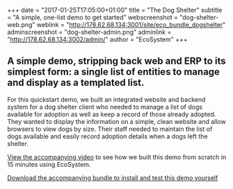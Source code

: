 +++
date = "2017-01-25T17:05:00+01:00"
title = "The Dog Shelter"
subtitle = "A simple, one-list demo to get started"
webscreenshot = "dog-shelter-web.png"
weblink = "http://178.62.68.134:3001/site/eco_bundle_dogshelter"
adminscreenshot = "dog-shelter-admin.png"
adminlink = "http://178.62.68.134:3002/admin/"
author = "EcoSystem"
+++

## A simple demo, stripping back web and ERP to its simplest form: a single list of entities to manage and display as a templated list.  

For this quickstart demo, we built an integrated website and backend system for a dog shelter client who needed to manage a list of dogs available for adoption as well as keep a record of those already adopted.  They wanted to display the information on a simple, clean website and allow browsers to view dogs by size.  Their staff needed to maintain the list of dogs available and easily record adoption details when a dogs left the shelter.

[View the accompanying video](https://youtu.be/lsr2pZeYEfY) to see how we built this demo from scratch in 15 minutes using EcoSystem.

[Download the accompanying bundle to install and test this demo yourself](https://github.com/ecosystemsoftware/eco_bundle_dogshelter)